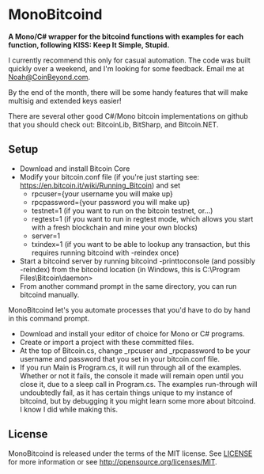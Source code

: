 MonoBitcoind
============

**A Mono/C# wrapper for the bitcoind functions with examples for each function, following KISS: Keep It Simple, Stupid.**

I currently recommend this only for casual automation.  The code was built quickly over a weekend, and I'm looking for some feedback.  Email me at Noah@CoinBeyond.com.

By the end of the month, there will be some handy features that will make multisig and extended keys easier!

There are several other good C#/Mono bitcoin implementations on github that you should check out:
BitcoinLib, BitSharp, and Bitcoin.NET.

Setup
-----

- Download and install Bitcoin Core
- Modify your bitcoin.conf file (if you're just starting see: https://en.bitcoin.it/wiki/Running_Bitcoin) and set
  - rpcuser={your username you will make up}
  - rpcpassword={your password you will make up}
  - testnet=1 (if you want to run on the bitcoin testnet, or...)
  - regtest=1 (if you want to run in regtest mode, which allows you start with a fresh blockchain and mine your own blocks)
  - server=1
  - txindex=1 (if you want to be able to lookup any transaction, but this requires running bitcoind with -reindex once)
- Start a bitcoind server by running bitcoind -printtoconsole (and possibly -reindex) from the bitcoind location (in Windows, this is C:\Program Files\Bitcoin\daemon>
- From another command prompt in the same directory, you can run bitcoind manually.  

MonoBitcoind let's you automate processes that you'd have to do by hand in this command prompt.

- Download and install your editor of choice for Mono or C# programs.
- Create or import a project with these committed files.
- At the top of Bitcoin.cs, change _rpcuser and _rpcpassword to be your username and password that you set in your bitcoin.conf file.
- If you run Main is Program.cs, it will run through all of the examples.  Whether or not it fails, the console it made will remain open until you close it, due to a sleep call in Program.cs.  The examples run-through will undoubtedly fail, as it has certain things unique to my instance of bitcoind, but by debugging it you might learn some more about bitcoind.
I know I did while making this.

License
-------

MonoBitcoind is released under the terms of the MIT license. See [LICENSE](LICENSE) for more information or see http://opensource.org/licenses/MIT.

